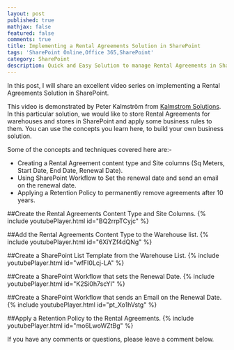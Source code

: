 ```yaml
---
layout: post
published: true
mathjax: false
featured: false
comments: true
title: Implementing a Rental Agreements Solution in SharePoint
tags: 'SharePoint Online,Office 365,SharePoint'
category: SharePoint
description: Quick and Easy Solution to manage Rental Agreements in SharePoint.
---
```

In this post, I will share an excellent video series on implementing a Rental Agreements Solution in SharePoint.

This video is demonstrated by Peter Kalmström from [Kalmstrom Solutions](http://kalmstrom.com/). In this particular solution, we would like to store Rental Agreements for warehouses and stores in SharePoint and apply some business rules to them. You can use the concepts you learn here, to build your own business solution.

Some of the concepts and techniques covered here are:-

- Creating a Rental Agreement content type and Site columns (Sq Meters, Start Date, End Date, Renewal Date).
- Using SharePoint Workflow to Set the renewal date and send an email on the renewal date.
- Applying a Retention Policy to permanently remove agreements after 10 years.

##Create the Rental Agreements Content Type and Site Columns.
{% include youtubePlayer.html id="BQ2rrpTCyjc" %}

##Add the Rental Agreements Content Type to the Warehouse list.
{% include youtubePlayer.html id="6XiYZf4dQNg" %}

##Create a SharePoint List Template from the Warehouse List.
{% include youtubePlayer.html id="wfFI0Lcj-LA" %}

##Create a SharePoint Workflow that sets the Renewal Date.
{% include youtubePlayer.html id="K2Si0h7scYI" %}

##Create a SharePoint Workflow that sends an Email on the Renewal Date.
{% include youtubePlayer.html id="pt_Xo1hVstg" %}

##Apply a Retention Policy to the Rental Agreements.
{% include youtubePlayer.html id="mo6LwoWZtBg" %}

If you have any comments or questions, please leave a comment below.